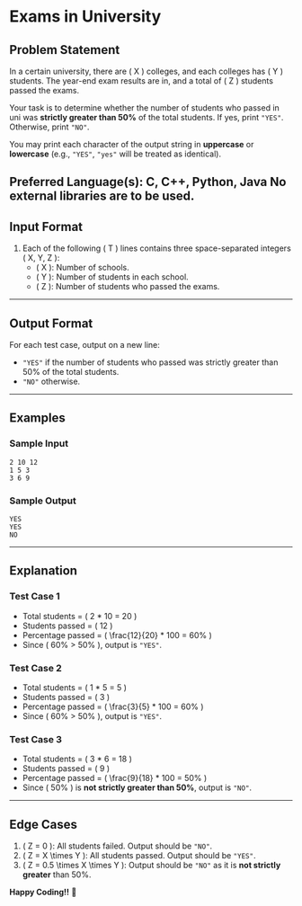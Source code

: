 # **Exams in University**

## **Problem Statement**

In a certain university, there are \( X \) colleges, and each colleges has \( Y \) students. The year-end exam results are in, and a total of \( Z \) students passed the exams.

Your task is to determine whether the number of students who passed in uni was **strictly greater than 50%** of the total students. If yes, print `"YES"`. Otherwise, print `"NO"`.

You may print each character of the output string in **uppercase** or **lowercase** (e.g., `"YES"`, `"yes"` will be treated as identical).

Preferred Language(s): C, C++, Python, Java
No external libraries are to be used.
---

## **Input Format**

1. Each of the following \( T \) lines contains three space-separated integers \( X, Y, Z \):
   - \( X \): Number of schools.
   - \( Y \): Number of students in each school.
   - \( Z \): Number of students who passed the exams.

---

## **Output Format**

For each test case, output on a new line:  
- `"YES"` if the number of students who passed was strictly greater than 50% of the total students.
- `"NO"` otherwise.

---

## **Examples**

### **Sample Input**
```
2 10 12
1 5 3
3 6 9
```

### **Sample Output**
```
YES
YES
NO
```


---

## **Explanation**

### **Test Case 1**  
- Total students = \( 2 \* 10 = 20 \)  
- Students passed = \( 12 \)  
- Percentage passed = \( \frac{12}{20} \* 100 = 60\% \)  
- Since \( 60\% > 50\% \), output is `"YES"`.

### **Test Case 2**  
- Total students = \( 1 \* 5 = 5 \)  
- Students passed = \( 3 \)  
- Percentage passed = \( \frac{3}{5} \* 100 = 60\% \)  
- Since \( 60\% > 50\% \), output is `"YES"`.

### **Test Case 3**  
- Total students = \( 3 \* 6 = 18 \)  
- Students passed = \( 9 \)  
- Percentage passed = \( \frac{9}{18} \* 100 = 50\% \)  
- Since \( 50\% \) is **not strictly greater than 50%**, output is `"NO"`.

---

## **Edge Cases**
1. \( Z = 0 \): All students failed. Output should be `"NO"`.
2. \( Z = X \times Y \): All students passed. Output should be `"YES"`.
3. \( Z = 0.5 \times X \times Y \): Output should be `"NO"` as it is **not strictly greater** than 50%.

**Happy Coding!!** 🚀
